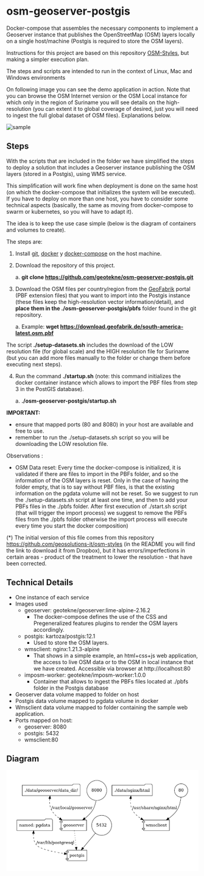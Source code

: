# osm-geoserver-postgis
Docker-compose that assembles the necessary components to implement a Geoserver instance that publishes the OpenStreetMap (OSM) layers locally on a single host/machine (Postgis is required to store the OSM layers).

Instructions for this project are based on this repository [OSM-Styles](https://github.com/geosolutions-it/osm-styles), but making a simpler execution plan.

The steps and scripts are intended to run in the context of Linux, Mac and Windows environments

On following image you can see the demo application in action. Note that you can browse the OSM Internet version or the OSM Local instance for which only in the region of Suriname you will see details on the high-resolution (you can extent it to global coverage of desired, just you will need to ingest the full global dataset of OSM files). Explanations below.

![sample](./img/osm-geoserver-postgis-optimized.gif)

## Steps

With the scripts that are included in the folder we have simplified the steps to deploy a solution that includes a Geoserver instance publishing the OSM layers (stored in a Postgis), using WMS service.

This simplification will work fine when deployment is done on the same host (on which the docker-compose that initializes the system will be executed). If you have to deploy on more than one host, you have to consider some technical aspects (basically, the same as moving from docker-compose to swarm or kubernetes, so you will have to adapt it).

The idea is to keep the use case simple (below is the diagram of containers and volumes to create).

The steps are:

1. Install [git](https://github.com/git-guides/install-git), [docker](https://docs.docker.com/engine/install/ubuntu/) y [docker-compose](https://docs.docker.com/compose/install/) on the host machine.

2. Download the repository of this project.

   a. **git clone https://github.com/geotekne/osm-geoserver-postgis.git**

3. Download the OSM files per country/region from the [GeoFabrik](https://download.geofabrik.de/) portal (PBF extension files) that you want to import into the Postgis instance (these files keep the high-resolution vector information/detail), and **place them in the ./osm-geoserver-postgis/pbfs** folder found in the git repository.

   a. Example:  **wget https://download.geofabrik.de/south-america-latest.osm.pbf**

The script **./setup-datasets.sh** includes the download of the LOW resolution file (for global scale) and the HIGH resolution file for Suriname (but you can add more files manually to the folder or change them before executing next steps).

4. Run the command **./startup.sh** (note: this command initializes the docker container instance which allows to import the PBF files from step 3 in the PostGIS database).

   a.  **./osm-geoserver-postgis/startup.sh**
 
**IMPORTANT:**
 - ensure that mapped ports (80 and 8080) in your host are available and free to use.
 - remember to run the ./setup-datasets.sh script so you will be downloading the LOW resolution file.


Observations :

- OSM Data reset: Every time the docker-compose is initialized, it is validated if there are files to import in the PBFs folder, and so the information of the OSM layers is reset. Only in the case of having the folder empty, that is to say without PBF files, is that the existing information on the pgdata volume will not be reset. So we suggest to run the ./setup-datasets.sh script at least one time, and then to add your PBFs files in the ./pbfs folder. After first execution of ./start.sh script (that will trigger the import process) we suggest to remove the PBFs files from the ./pbfs folder otherwise the import process will execute every time you start the docker composition)

(*) The initial version of this file comes from this repository https://github.com/geosolutions-it/osm-styles (in the README you will find the link to download it from Dropbox), but it has errors/imperfections in certain areas - product of the treatment to lower the resolution - that have been corrected.



## Technical Details

- One instance of each service
- Images used
  - geoserver: geotekne/geoserver:lime-alpine-2.16.2
    - The docker-compose defines the use of the CSS and Pregeneralized features plugins to render the OSM layers accordingly.
  - postgis: kartoza/postgis:12.1
    - Used to store the OSM layers.
  - wmsclient: nginx:1.21.3-alpine
    - That shows in a simple example, an html+css+js web application, the access to live OSM data or to the OSM in local instance that we have created. Accessible via browser at http://localhost:80
  - imposm-worker: geotekne/imposm-worker:1.0.0
	  + Container that allows to ingest the PBFs files located at ./pbfs folder in the Postgis database
- Geoserver data volume mapped to folder on host
- Postgis data volume mapped to pgdata volume in docker
- Wmsclient data volume mapped to folder containing the sample web application.
- Ports mapped on host:
  - geoserver: 8080
  - postgis: 5432
  - wmsclient:80

## Diagram

![](./diagram.png)
